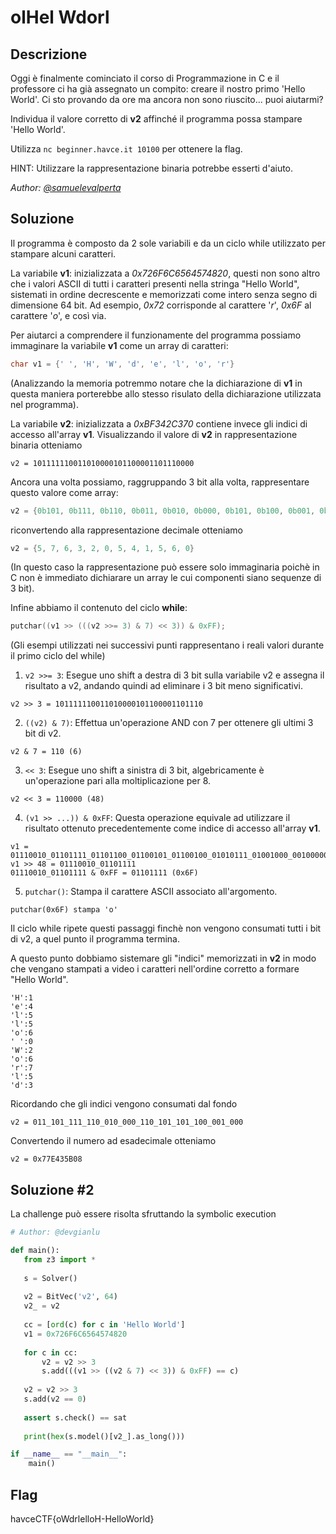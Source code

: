# olHel Wdorl

## Descrizione
Oggi è finalmente cominciato il corso di Programmazione in C e il professore ci ha già assegnato un compito: creare il nostro primo 'Hello World'. Ci sto provando da ore ma ancora non sono riuscito... puoi aiutarmi?

Individua il valore corretto di **v2** affinché il programma possa stampare 'Hello World'.

Utilizza `nc beginner.havce.it 10100` per ottenere la flag.

HINT: Utilizzare la rappresentazione binaria potrebbe esserti d'aiuto.

*Author: [@samuelevalperta](https://github.com/samuelevalperta)*


## Soluzione
Il programma è composto da 2 sole variabili e da un ciclo while utilizzato per stampare alcuni caratteri.

La variabile **v1**: inizializzata a *0x726F6C6564574820*, questi non sono altro che i valori ASCII di tutti i caratteri presenti nella stringa "Hello World", sistemati in ordine decrescente e memorizzati come intero senza segno di dimensione 64 bit.
Ad esempio, *0x72* corrisponde al carattere '*r*', *0x6F* al carattere '*o*', e così via.

Per aiutarci a comprendere il funzionamente del programma possiamo immaginare la variabile **v1** come un array di caratteri:
```c
char v1 = {' ', 'H', 'W', 'd', 'e', 'l', 'o', 'r'}
```
(Analizzando la memoria potremmo notare che la dichiarazione di **v1** in questa maniera porterebbe allo stesso risulato della dichiarazione utilizzata nel programma).

La variabile **v2**: inizializzata a *0xBF342C370* contiene invece gli indici di accesso all'array **v1**.
Visualizzando il valore di **v2** in rappresentazione binaria otteniamo 
```
v2 = 101111110011010000101100001101110000
```
Ancora una volta possiamo, raggruppando 3 bit alla volta, rappresentare questo valore come array:
```c
v2 = {0b101, 0b111, 0b110, 0b011, 0b010, 0b000, 0b101, 0b100, 0b001, 0b101, 0b110, 0b000}
```
riconvertendo alla rappresentazione decimale otteniamo
```c
v2 = {5, 7, 6, 3, 2, 0, 5, 4, 1, 5, 6, 0}
```
(In questo caso la rappresentazione può essere solo immaginaria poichè in C non è immediato dichiarare un array le cui componenti siano sequenze di 3 bit).

Infine abbiamo il contenuto del ciclo **while**:
```c
putchar((v1 >> (((v2 >>= 3) & 7) << 3)) & 0xFF);
```
(Gli esempi utilizzati nei successivi punti rappresentano i reali valori durante il primo ciclo del while)
1. `v2 >>= 3`: Esegue uno shift a destra di 3 bit sulla variabile v2 e assegna il risultato a v2, andando quindi ad eliminare i 3 bit meno significativi.
```
v2 >> 3 = 101111110011010000101100001101110
```
2. `((v2) & 7)`: Effettua un'operazione AND con 7 per ottenere gli ultimi 3 bit di v2.
```
v2 & 7 = 110 (6)
```
3. `<< 3`: Esegue uno shift a sinistra di 3 bit, algebricamente è un'operazione pari alla moltiplicazione per 8.
```
v2 << 3 = 110000 (48)
```
4. `(v1 >> ...)) & 0xFF`: Questa operazione equivale ad utilizzare il risultato ottenuto precedentemente come indice di accesso all'array **v1**.
```
v1 = 01110010_01101111_01101100_01100101_01100100_01010111_01001000_00100000
v1 >> 48 = 01110010_01101111
01110010_01101111 & 0xFF = 01101111 (0x6F)
```
5. `putchar()`: Stampa il carattere ASCII associato all'argomento.
```
putchar(0x6F) stampa 'o'
```

Il ciclo while ripete questi passaggi finchè non vengono consumati tutti i bit di v2, a quel punto il programma termina.

A questo punto dobbiamo sistemare gli "indici" memorizzati in **v2** in modo che vengano stampati a video i caratteri nell'ordine corretto a formare "Hello World".

```
'H':1
'e':4
'l':5
'l':5
'o':6
' ':0
'W':2
'o':6
'r':7
'l':5
'd':3
```

Ricordando che gli indici vengono consumati dal fondo 
```
v2 = 011_101_111_110_010_000_110_101_101_100_001_000
```
Convertendo il numero ad esadecimale otteniamo
```
v2 = 0x77E435B08
```

## Soluzione #2
La challenge può essere risolta sfruttando la symbolic execution
```python
# Author: @devgianlu

def main():
   from z3 import *
   
   s = Solver()
   
   v2 = BitVec('v2', 64)
   v2_ = v2
   
   cc = [ord(c) for c in 'Hello World']
   v1 = 0x726F6C6564574820
   
   for c in cc:
       v2 = v2 >> 3
       s.add(((v1 >> ((v2 & 7) << 3)) & 0xFF) == c)
       
   v2 = v2 >> 3
   s.add(v2 == 0)
   
   assert s.check() == sat
   
   print(hex(s.model()[v2_].as_long()))

if __name__ == "__main__":
    main()
```

## Flag
havceCTF{oWdrlelloH-HelloWorld}
